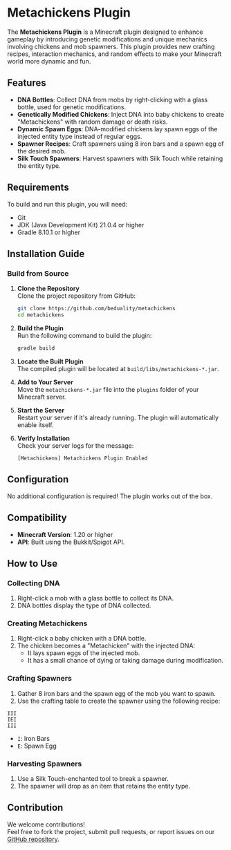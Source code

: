 # Metachickens Plugin

The **Metachickens Plugin** is a Minecraft plugin designed to enhance gameplay by introducing genetic modifications and unique mechanics involving chickens and mob spawners. This plugin provides new crafting recipes, interaction mechanics, and random effects to make your Minecraft world more dynamic and fun.

## Features

- **DNA Bottles**: Collect DNA from mobs by right-clicking with a glass bottle, used for genetic modifications.
- **Genetically Modified Chickens**: Inject DNA into baby chickens to create "Metachickens" with random damage or death risks.
- **Dynamic Spawn Eggs**: DNA-modified chickens lay spawn eggs of the injected entity type instead of regular eggs.
- **Spawner Recipes**: Craft spawners using 8 iron bars and a spawn egg of the desired mob.
- **Silk Touch Spawners**: Harvest spawners with Silk Touch while retaining the entity type.

## Requirements

To build and run this plugin, you will need:

- Git
- JDK (Java Development Kit) 21.0.4 or higher
- Gradle 8.10.1 or higher

## Installation Guide

### Build from Source

1. **Clone the Repository**  
   Clone the project repository from GitHub:
   ```bash
   git clone https://github.com/beduality/metachickens
   cd metachickens
   ```

2. **Build the Plugin**  
   Run the following command to build the plugin:
   ```bash
   gradle build
   ```

3. **Locate the Built Plugin**  
   The compiled plugin will be located at `build/libs/metachickens-*.jar`.

4. **Add to Your Server**  
   Move the `metachickens-*.jar` file into the `plugins` folder of your Minecraft server.

5. **Start the Server**  
   Restart your server if it's already running. The plugin will automatically enable itself.

6. **Verify Installation**  
   Check your server logs for the message:  
   ```
   [Metachickens] Metachickens Plugin Enabled
   ```

## Configuration

No additional configuration is required! The plugin works out of the box.

## Compatibility

- **Minecraft Version**: 1.20 or higher
- **API**: Built using the Bukkit/Spigot API.

## How to Use

### Collecting DNA

1. Right-click a mob with a glass bottle to collect its DNA.
2. DNA bottles display the type of DNA collected.

### Creating Metachickens

1. Right-click a baby chicken with a DNA bottle.
2. The chicken becomes a "Metachicken" with the injected DNA:
   - It lays spawn eggs of the injected mob.
   - It has a small chance of dying or taking damage during modification.

### Crafting Spawners

1. Gather 8 iron bars and the spawn egg of the mob you want to spawn.
2. Use the crafting table to create the spawner using the following recipe:  

```
III
IEI
III
```
- `I`: Iron Bars  
- `E`: Spawn Egg

### Harvesting Spawners

1. Use a Silk Touch-enchanted tool to break a spawner.
2. The spawner will drop as an item that retains the entity type.

## Contribution

We welcome contributions!  
Feel free to fork the project, submit pull requests, or report issues on our [GitHub repository](https://github.com/beduality/metachickens).
